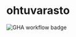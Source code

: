 # ohtuvarasto

![GHA workflow badge](https://github.com/sansilla/ohtuvarasto/workflows/CI/badge.svg)
